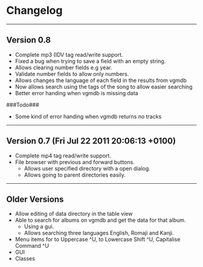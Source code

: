Changelog
=========
-----------
Version 0.8
-----------

* Complete mp3 (IDV tag read/write support.
* Fixed a bug when trying to save a field with an empty string.
* Allows clearing number fields e.g year.
* Validate number fields to allow only numbers. 
* Allows changes the language of each field in the results from vgmdb
* Now allows search using the tags of the song to allow easier searching 
* Better error handing when vgmdb is missing data


###Todo###

* Some kind of error handing when vgmdb returns no tracks

-----------
Version 0.7 (Fri Jul 22 2011 20:06:13 +0100)
-----------
* Complete mp4 tag read/write support.
* File browser with previous and forward buttons.
	* Allows user specified directory with a open dialog. 
	* Allows going to parent directories easily.  

--------------
Older Versions
--------------
* Allow editing of data directory in the table view
* Able to search for albums on vgmdb and get the data for that album.
	* Using a gui.
	* Allows searching three languages English, Romaji and Kanji.
* Menu items for to Uppercase ^U, to Lowercase Shift ^U, Capitalise Command ^U
* GUI
* Classes 